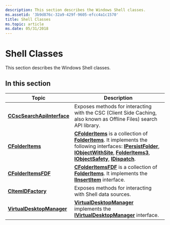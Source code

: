 ```yaml
---
description: This section describes the Windows Shell classes.
ms.assetid: '3b9d876c-32a9-429f-9605-efcc4a1c1570'
title: Shell Classes
ms.topic: article
ms.date: 05/31/2018
---
```


# Shell Classes

This section describes the Windows Shell classes.

## In this section



| Topic                                                               | Description                                                                                                                                                                                                                                                                                                                                                                                                  |
|---------------------------------------------------------------------|--------------------------------------------------------------------------------------------------------------------------------------------------------------------------------------------------------------------------------------------------------------------------------------------------------------------------------------------------------------------------------------------------------------|
| [**CCscSearchApiInterface**](/previous-versions/windows/desktop/legacy/cc448312(v=vs.85))<br/> | Exposes methods for interacting with the CSC (Client Side Caching, also known as Offline Files) search API library.<br/>                                                                                                                                                                                                                                                                               |
| [**CFolderItems**](class-cfolderitems-class.md)<br/>         | [**CFolderItems**](class-cfolderitems-class.md) is a collection of [**FolderItems**](folderitems.md). It implements the following interfaces: [**IPersistFolder**](/windows/desktop/api/shobjidl_core/nn-shobjidl_core-ipersistfolder), [**IObjectWithSite**](/windows/win32/api/ocidl/nn-ocidl-iobjectwithsite), [**FolderItems3**](folderitems3-object.md), [**IObjectSafety**](/previous-versions/windows/internet-explorer/ie-developer/platform-apis/aa768224(v=vs.85)), [**IDispatch**](/windows/win32/api/oaidl/nn-oaidl-idispatch).<br/> |
| [**CFolderItemsFDF**](class-cfolderitemsfdf-class.md)<br/>   | [**CFolderItemsFDF**](class-cfolderitemsfdf-class.md) is a collection of [**FolderItems**](folderitems.md). It implements the [**IInsertItem**](/windows/desktop/api/Shobjidl/nn-shobjidl-iinsertitem) interface.<br/>                                                                                                                                                                                                                     |
| [**CItemIDFactory**](/windows/desktop/api/shidfact/nl-shidfact-citemidfactory)<br/>                 | Exposes methods for interacting with Shell data sources.<br/>                                                                                                                                                                                                                                                                                                                                          |
| [**VirtualDesktopManager**](virtualdesktopmanager.md)<br/>   | [**VirtualDesktopManager**](virtualdesktopmanager.md) implements the [**IVirtualDesktopManager**](/windows/win32/api/shobjidl_core/nn-shobjidl_core-ivirtualdesktopmanager) interface.<br/>                                                                                                                                                                                                                                                         |



 

 

 
